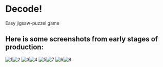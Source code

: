 # Decode!
Easy jigsaw-puzzel game
## Here is some screenshots from early stages of production:
![1](img/screenshots/1.png)![2](img/screenshots/2.png)
![3](img/screenshots/3.png)![4](img/screenshots/4.png)
![5](img/screenshots/5.png)![7](img/screenshots/7.png)
![6](img/screenshots/6.png)![8](img/screenshots/8.png)
